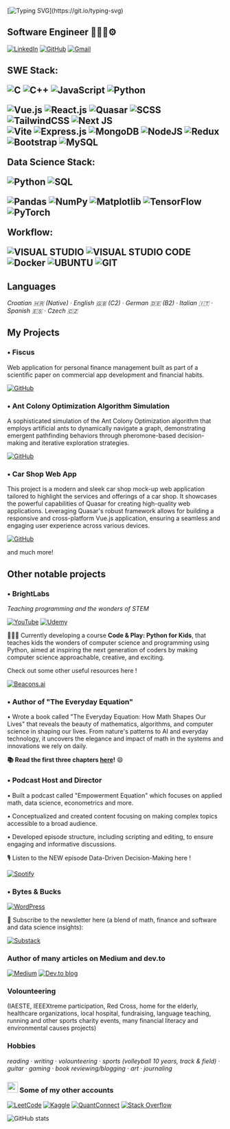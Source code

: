  <div align ="left">
 
 <div>

[![Typing SVG](https://readme-typing-svg.herokuapp.com?font=Fira+Code&weight=500&size=28&pause=1000&width=435&lines=Hello%2C+I'm+Ana!)](https://git.io/typing-svg)

</div>

<h2>Software Engineer 👷🏻‍♀️⚙️</h2>

  [![LinkedIn](https://img.shields.io/badge/linkedin-%230077B5.svg?style=for-the-badge&logo=linkedin&logoColor=white)](https://www.linkedin.com/in/ana-novkovic/)
  [![GitHub](https://img.shields.io/badge/github-%23121011.svg?style=for-the-badge&logo=github&logoColor=white)](https://github.com/a9na)
  <a href="mailto:anaiscoding@gmail.com">
  <img src="https://img.shields.io/badge/Gmail-D14836?style=for-the-badge&logo=gmail&logoColor=white" alt="Gmail">
</a>


<div>
<h2 align="left">

<p align="left">
SWE Stack: </p>
 <div>
  
![C](https://img.shields.io/badge/c-%2300599C.svg?style=for-the-badge&logo=c&logoColor=white)
![C++](https://img.shields.io/badge/C%2B%2B-00599C?style=for-the-badge&logo=c%2B%2B&logoColor=white)
![JavaScript](https://img.shields.io/badge/javascript-%23323330.svg?style=for-the-badge&logo=javascript&logoColor=%23F7DF1E)
![Python](https://img.shields.io/badge/python-3670A0?style=for-the-badge&logo=python&logoColor=ffdd54)
 
 </div>
<div>

  ![Vue.js](https://img.shields.io/badge/vuejs-%2335495e.svg?style=for-the-badge&logo=vuedotjs&logoColor=%234FC08D)
  ![React.js](https://img.shields.io/badge/React-20232A?style=for-the-badge&logo=react&logoColor=61DAFB)
  ![Quasar](https://img.shields.io/badge/Quasar-16B7FB?style=for-the-badge&logo=quasar&logoColor=black)
  ![SCSS](https://img.shields.io/badge/SCSS-hotpink.svg?style=for-the-badge&logo=SASS&logoColor=white)
  ![TailwindCSS](https://img.shields.io/badge/tailwindcss-%2338B2AC.svg?style=for-the-badge&logo=tailwind-css&logoColor=white)
  ![Next JS](https://img.shields.io/badge/Next-black?style=for-the-badge&logo=next.js&logoColor=white)
  <br>
  ![Vite](https://img.shields.io/badge/vite-%23646CFF.svg?style=for-the-badge&logo=vite&logoColor=white)
  ![Express.js](https://img.shields.io/badge/Express.js-404D59?style=for-the-badge)
  ![MongoDB](https://img.shields.io/badge/MongoDB-4EA94B?style=for-the-badge&logo=mongodb&logoColor=white)
  ![NodeJS](https://img.shields.io/badge/node.js-6DA55F?style=for-the-badge&logo=node.js&logoColor=white)
  ![Redux](https://img.shields.io/badge/Redux-593D88?style=for-the-badge&logo=redux&logoColor=white)
  ![Bootstrap](https://img.shields.io/badge/Bootstrap-563D7C?style=for-the-badge&logo=bootstrap&logoColor=white)
  ![MySQL](https://img.shields.io/badge/MySQL-00000F?style=for-the-badge&logo=mysql&logoColor=white)


  <p align="left">
Data Science Stack: </p>
 <div>

![Python](https://img.shields.io/badge/python-3670A0?style=for-the-badge&logo=python&logoColor=ffdd54)
![SQL](https://img.shields.io/badge/SQL-025E8C?style=for-the-badge&logo=sqlite&logoColor=white)

 </div>
<div>

 ![Pandas](https://img.shields.io/badge/Pandas-150458?style=for-the-badge&logo=pandas&logoColor=white)
 ![NumPy](https://img.shields.io/badge/NumPy-013243?style=for-the-badge&logo=numpy&logoColor=white)
 ![Matplotlib](https://img.shields.io/badge/Matplotlib-013243?style=for-the-badge&logo=&logoColor=white)
 ![TensorFlow](https://img.shields.io/badge/TensorFlow-FF6F00?style=for-the-badge&logo=tensorflow&logoColor=white)
 ![PyTorch](https://img.shields.io/badge/PyTorch-EE4C2C?style=for-the-badge&logo=pytorch&logoColor=white)

</div>
</div>

Workflow: 
 
  ![VISUAL STUDIO](https://img.shields.io/badge/Visual_Studio-5C2D91?style=for-the-badge&logo=visual%20studio&logoColor=white)
  ![VISUAL STUDIO CODE](https://img.shields.io/badge/Visual_Studio_Code-0078D4?style=for-the-badge&logo=visual%20studio%20code&logoColor=white)
  ![Docker](https://img.shields.io/badge/Docker-2496ED?style=for-the-badge&logo=docker&logoColor=white)
  ![UBUNTU](https://img.shields.io/badge/Ubuntu-E95420?style=for-the-badge&logo=ubuntu&logoColor=white)  ![GIT](https://img.shields.io/badge/GIT-E44C30?style=for-the-badge&logo=git&logoColor=white)

<h2>Languages</h2>

*Croatian 🇭🇷 (Native)* · *English 🇬🇧 (C2)* · *German 🇩🇪 (B2)* · *Italian 🇮🇹* · *Spanish 🇪🇸* · *Czech 🇨🇿*

</div>



<h2>My Projects</h2>

<h3>• Fiscus</h3> 
<p>Web application for personal finance management built as part of a scientific paper on commercial app development and financial habits.</p>

[![GitHub](https://img.shields.io/badge/github-%23121011.svg?style=for-the-badge&logo=github&logoColor=white)](https://github.com/a9na/fiscus)
 
<h3>• Ant Colony Optimization Algorithm Simulation</h3> 
<p>A sophisticated simulation of the Ant Colony Optimization algorithm that employs artificial ants to dynamically navigate a graph, demonstrating emergent pathfinding behaviors through pheromone-based decision-making and iterative exploration strategies.</p>

[![GitHub](https://img.shields.io/badge/github-%23121011.svg?style=for-the-badge&logo=github&logoColor=white)](https://github.com/a9na/ant-colony-optimization)

<h3>• Car Shop Web App</h3>
<p>This project is a modern and sleek car shop mock-up web application tailored to highlight the services and offerings of a car shop. It showcases the powerful capabilities of Quasar for creating high-quality web applications. Leveraging Quasar's robust framework allows for building a responsive and cross-platform Vue.js application, ensuring a seamless and engaging user experience across various devices.</p>

[![GitHub](https://img.shields.io/badge/github-%23121011.svg?style=for-the-badge&logo=github&logoColor=white)](https://github.com/a9na/carshop-quasar-app)

and much more!

<h2>Other notable projects</h2>

<h3>• BrightLabs</h3> 

*Teaching programming and the wonders of STEM*

[![YouTube](https://img.shields.io/badge/YouTube-%23FF0000.svg?style=for-the-badge&logo=YouTube&logoColor=white)](https://www.youtube.com/@bright-labs)
[![Udemy](https://img.shields.io/badge/Udemy-A435F0?style=for-the-badge&logo=Udemy&logoColor=white)](https://www.udemy.com/course/draft/6311169/?instructorPreviewMode=guest)

🧑‍🏫🧮 Currently developing a course <strong>Code & Play: Python for Kids</strong>, that teaches kids the wonders of computer science and programming using Python, aimed at inspiring the next generation of coders by making computer science approachable, creative, and exciting. 

Check out some other useful resources here !

[![Beacons.ai](https://img.shields.io/badge/beacons.ai-000?style=for-the-badge&logo=beacons.ai&logoColor=white)](https://beacons.ai/brightlabs)


<h3>• Author of "The Everyday Equation"</h3>

• Wrote a book called "The Everyday Equation: How Math Shapes Our Lives" that reveals the beauty of mathematics, algorithms, and computer science in shaping our lives. From nature's patterns to AI and everyday technology, it uncovers the elegance and impact of math in the systems and innovations we rely on daily.

<strong>📚 Read the first three chapters <a href="https://purple-anitra-57.tiiny.site/" target="_blank">here</a>!</strong> 😄


<h3>• Podcast Host and Director</h3>

• Built a podcast called "Empowerment Equation" which focuses on applied math, data science, econometrics and more.

• Conceptualized and created content focusing on making complex topics accessible to a broad audience.

• Developed episode structure, including scripting and editing, to ensure engaging and informative discussions.

🎙️ Listen to the NEW episode Data-Driven Decision-Making here !

[![Spotify](https://img.shields.io/badge/Spotify-1ED760?style=for-the-badge&logo=spotify&logoColor=white)](https://open.spotify.com/show/4RotoQy2gCi7RMnd8CjHTF?si=b3yJPh_HTai_Jd_tOuXvpA)


<h3>• Bytes & Bucks </h3>

[![WordPress](https://img.shields.io/badge/Website-%23121011.svg?style=for-the-badge)](https://bytesandbucks4.wordpress.com)

🔔 Subscribe to the newsletter here (a blend of math, finance and software and data science insights):

[![Substack](https://img.shields.io/badge/Substack-%23006f5c.svg?style=for-the-badge&logo=substack&logoColor=FF6719)](https://ananovkovic.substack.com/)

<h3>Author of many articles on Medium and dev.to</h3>

[![Medium](https://img.shields.io/badge/Medium-12100E?style=for-the-badge&logo=medium&logoColor=white)](https://medium.com/@anaiscoding)
[![Dev.to blog](https://img.shields.io/badge/dev.to-0A0A0A?style=for-the-badge&logo=dev.to&logoColor=white)](https://dev.to/anaiscoding) 



<h3>Volounteering</h3> (IAESTE, IEEEXtreme participation, Red Cross, home for the elderly, healthcare organizations, local hospital, fundraising, language teaching, running and other sports charity events, many financial literacy and environmental causes projects)


<h3>Hobbies</h3>

*reading* · *writing* · *volounteering* · *sports (volleyball 10 years, track & field)* · *guitar* · *gaming* · *book reviewing/blogging* · *art* · *journaling*

<h3><img src="https://emojis.slackmojis.com/emojis/images/1536351075/4594/blob-wave.gif" width="25"/> Some of my other accounts  </h3>

<div align="left">  

  [![LeetCode](https://img.shields.io/badge/LeetCode-000000?style=for-the-badge&logo=LeetCode&logoColor=#d16c06)](https://leetcode.com/u/a9na/)
  [![Kaggle](https://img.shields.io/badge/Kaggle-035a7d?style=for-the-badge&logo=kaggle&logoColor=white)](https://www.kaggle.com/ananovkovic)
  [![QuantConnect](https://img.shields.io/badge/QuantConnect-FF6600?style=for-the-badge&logo=quant&logoColor=white)](https://www.quantconnect.com/u/ana-novkovic)
  [![Stack Overflow](https://img.shields.io/badge/-Stackoverflow-FE7A16?style=for-the-badge&logo=stack-overflow&logoColor=white)](https://stackoverflow.com/users/27326983/ana-novkovi%c4%87?tab=profile)
  
</div>
</div>  
<div>
 
 ![GitHub stats](https://github-readme-stats.vercel.app/api?username=a9na&show_icons=true&theme=tokyonight)
 
</div>

